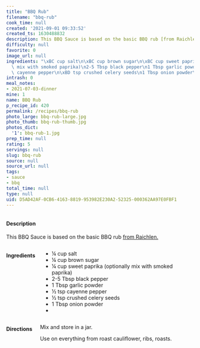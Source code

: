 ```yaml
---
title: "BBQ Rub"
filename: "bbq-rub"
cook_time: null
created: '2021-09-01 09:33:52'
created_ts: 1630488832
description: This BBQ Sauce is based on the basic BBQ rub [from Raichlen.](https://www.stevenraichlen.com/programs/project-smoke/)
difficulty: null
favorite: 0
image_url: null
ingredients: "\xBC cup salt\n\xBC cup brown sugar\n\xBC cup sweet paprika (optionally\
  \ mix with smoked paprika)\n2-5 Tbsp black pepper\n1 Tbsp garlic powder\n\xBD tsp\
  \ cayenne pepper\n\xBD tsp crushed celery seeds\n1 Tbsp onion powder\n"
intrash: 0
meal_notes:
- 2021-07-03-dinner
mine: 1
name: BBQ Rub
p_recipe_id: 420
permalink: /recipes/bbq-rub
photo_large: bbq-rub-large.jpg
photo_thumb: bbq-rub-thumb.jpg
photos_dict:
  '1': bbq-rub-1.jpg
prep_time: null
rating: 5
servings: null
slug: bbq-rub
source: null
source_url: null
tags:
- sauce
- bbq
total_time: null
type: null
uid: D5AD42AF-0CB6-4163-8819-953982E230A2-52325-000362AA97E0FBF1
---
```

<div class="large-8 medium-7 columns" id="writeup">		<div id="description"><h4>Description</h4>
<div class="box box-description content"><p>This BBQ Sauce is based on the basic BBQ rub <a href="https://www.stevenraichlen.com/programs/project-smoke/">from Raichlen.</a></p>
</div></div>	</div><!-- #writeup -->
</div><!-- #row-one -->
<div class="row" id="row-two">	<div class="medium-4 small-5 columns" id="ingredients"><h4>Ingredients</h4><div class="box box-ingredients content"><ul>
<li>¼ cup salt</li>
<li>¼ cup brown sugar</li>
<li>¼ cup sweet paprika (optionally mix with smoked paprika)</li>
<li>2-5 Tbsp black pepper</li>
<li>1 Tbsp garlic powder</li>
<li>½ tsp cayenne pepper</li>
<li>½ tsp crushed celery seeds</li>
<li>1 Tbsp onion powder</li>
<li></li>
</ul>
</div>	</div>	<div class="medium-6 small-7 columns" id="directions"><h4>Directions</h4><div class="box box-directions content"><p>Mix and store in a jar.</p>
<p>Use on everything from roast cauliflower, ribs, roasts.</p>
</div>	</div>